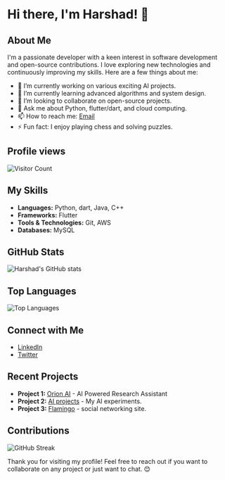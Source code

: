 
# Hi there, I'm Harshad! 👋

## About Me
I'm a passionate developer with a keen interest in software development and open-source contributions. I love exploring new technologies and continuously improving my skills. Here are a few things about me:

- 🔭 I’m currently working on various exciting AI projects.
- 🌱 I’m currently learning advanced algorithms and system design.
- 👯 I’m looking to collaborate on open-source projects.
- 💬 Ask me about Python, flutter/dart, and cloud computing.
- 📫 How to reach me: [Email](mailto:harshadgd9016@gmail.com)
- ⚡ Fun fact: I enjoy playing chess and solving puzzles.

## Profile views
![Visitor Count](https://profile-counter.glitch.me/{harshad018}/count.svg)


## My Skills
- **Languages:** Python, dart, Java, C++
- **Frameworks:** Flutter
- **Tools & Technologies:** Git,  AWS
- **Databases:** MySQL

## GitHub Stats
![Harshad's GitHub stats](https://github-readme-stats.vercel.app/api?username=harshad018&show_icons=true&theme=radical)

## Top Languages
![Top Languages](https://github-readme-stats.vercel.app/api/top-langs/?username=harshad018&layout=compact&theme=radical)

## Connect with Me
- [LinkedIn](https://www.linkedin.com/in/harshad9016)
- [Twitter](https://twitter.com/HarshadGD)


## Recent Projects
- **Project 1:** [Orion AI](https://github.com/harshad018/Orion) - AI Powered Research Assistant
- **Project 2:** [AI projects](https://github.com/harshad018/AI) - My AI experiments.
- **Project 3:** [Flamingo](https://github.com/harshad018/Flamingo) - social networking site.
## Contributions
![GitHub Streak](https://github-readme-streak-stats.herokuapp.com/?user=harshad018&theme=radical)

Thank you for visiting my profile! Feel free to reach out if you want to collaborate on any project or just want to chat. 😊
